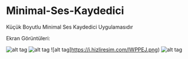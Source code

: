 # Minimal-Ses-Kaydedici

<p>Küçük Boyutlu Minimal Ses Kaydedici Uygulamasıdır</p>

Ekran Görüntüleri:

![alt tag](https://i.hizliresim.com/VM88EZ.png) ![alt tag](https://i.hizliresim.com/okqqEb.png) ![alt tag]https://i.hizliresim.com/lWPPEJ.png) ![alt tag](https://i.hizliresim.com/nW99jV.png)

